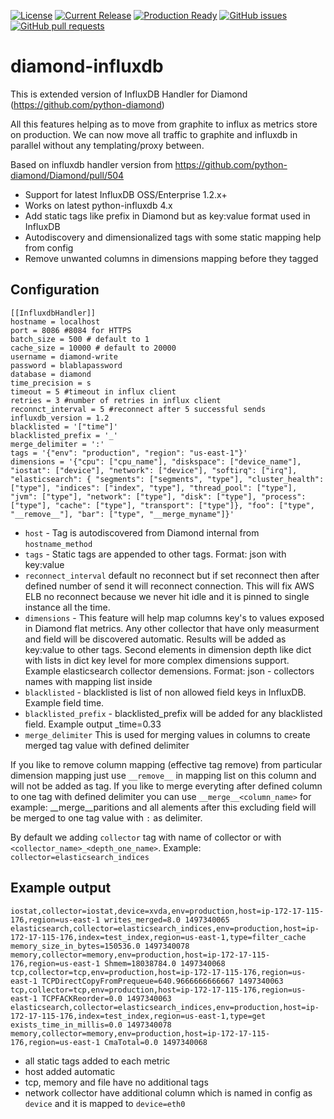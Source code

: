
[![License](https://img.shields.io/github/license/futuresimple/helm-secrets.svg)](https://github.com/szibis/diamond-influxdb/blob/master/LICENSE)
[![Current Release](https://img.shields.io/github/release/futuresimple/helm-secrets.svg)](https://github.com/szibis/diamond-influxdb/releases/latest)
[![Production Ready](https://img.shields.io/badge/production-ready-green.svg)](https://github.com/szibis/diamond-influxdb/releases/latest)
[![GitHub issues](https://img.shields.io/github/issues/futuresimple/helm-secrets.svg)](https://github.com/szibis/diamond-influxdb/issues)
[![GitHub pull requests](https://img.shields.io/github/issues-pr/futuresimple/helm-secrets.svg?style=flat-square)](https://github.com/szibis/diamond-influxdb/pulls)

# diamond-influxdb
This is extended version of InfluxDB Handler for Diamond (https://github.com/python-diamond)

All this features helping as to move from graphite to influx as metrics store on production.
We can now move all traffic to graphite and influxdb in parallel without any templating/proxy between.

Based on influxdb handler version from https://github.com/python-diamond/Diamond/pull/504

* Support for latest InfluxDB OSS/Enterprise 1.2.x+
* Works on latest python-influxdb 4.x
* Add static tags like prefix in Diamond but as key:value format used in InfluxDB
* Autodiscovery and dimensionalized tags with some static mapping help from config
* Remove unwanted columns in dimensions mapping before they tagged

## Configuration

```
[[InfluxdbHandler]]
hostname = localhost
port = 8086 #8084 for HTTPS
batch_size = 500 # default to 1
cache_size = 10000 # default to 20000
username = diamond-write
password = blablapassword
database = diamond
time_precision = s
timeout = 5 #timeout in influx client
retries = 3 #number of retries in influx client
reconnct_interval = 5 #reconnect after 5 successful sends
influxdb_version = 1.2
blacklisted = '["time"]'
blacklisted_prefix = '_'
merge_delimiter = ':'
tags = '{"env": "production", "region": "us-east-1"}'
dimensions = '{"cpu": ["cpu_name"], "diskspace": ["device_name"], "iostat": ["device"], "network": ["device"], "softirq": ["irq"], "elasticsearch": { "segments": ["segments", "type"], "cluster_health": ["type"], "indices": ["index", "type"], "thread_pool": ["type"], "jvm": ["type"], "network": ["type"], "disk": ["type"], "process": ["type"], "cache": ["type"], "transport": ["type"]}, "foo": ["type", "__remove__"], "bar": ["type", "__merge_myname"]}'
```

* ```host``` - Tag is autodiscovered from Diamond internal from ```hostname_method```
* ```tags``` - Static tags are appended to other tags. Format: json with key:value
* ```reconnect_interval``` default no reconnect but if set reconnect then after defined number of send it will reconnect connection. This will fix AWS ELB no reconnect because we never hit idle and it is pinned to single instance all the time.
* ```dimensions``` - This feature will help map columns key's to values exposed in Diamond flat metrics. Any other collector that have only measurment and field will be discovered automatic. Results will be added as key:value to other tags. Second elements in dimension depth like dict with lists in dict key level for more complex dimensions support. Example elasticsearch collector demensions. Format: json - collectors names with mapping list inside
* ```blacklisted``` - blacklisted is list of non allowed field keys in InfluxDB. Example field time.
* ```blacklisted_prefix``` - blacklisted_prefix will be added for any blacklisted field. Example output _time=0.33
* ```merge_delimiter``` This is used for merging values in columns to create merged tag value with defined delimiter

If you like to remove column mapping (effective tag remove) from particular dimension mapping just use ```__remove__``` in mapping list on this column and will not be added as tag.
If you like to merge everyting after defined column to one tag with defined delimiter you can use ```__merge__<column_name>``` for example: __merge__paritions and all alements after this excluding field will be merged to one tag value with ```:``` as delimiter.

By default we adding ```collector``` tag with name of collector or with ```<collector_name>_<depth_one_name>```. Example: ```collector=elasticsearch_indices```

## Example output

```
iostat,collector=iostat,device=xvda,env=production,host=ip-172-17-115-176,region=us-east-1 writes_merged=8.0 1497340065
elasticsearch,collector=elasticsearch_indices,env=production,host=ip-172-17-115-176,index=test_index,region=us-east-1,type=filter_cache memory_size_in_bytes=150536.0 1497340078
memory,collector=memory,env=production,host=ip-172-17-115-176,region=us-east-1 Shmem=18038784.0 1497340068
tcp,collector=tcp,env=production,host=ip-172-17-115-176,region=us-east-1 TCPDirectCopyFromPrequeue=640.9666666666667 1497340063
tcp,collector=tcp,env=production,host=ip-172-17-115-176,region=us-east-1 TCPFACKReorder=0.0 1497340063
elasticsearch,collector=elasticsearch_indices,env=production,host=ip-172-17-115-176,index=test_index,region=us-east-1,type=get exists_time_in_millis=0.0 1497340078
memory,collector=memory,env=production,host=ip-172-17-115-176,region=us-east-1 CmaTotal=0.0 1497340068
```
* all static tags added to each metric
* host added automatic
* tcp, memory and file have no additional tags
* network collector have additional column which is named in config as ```device``` and it is mapped to ```device=eth0```
